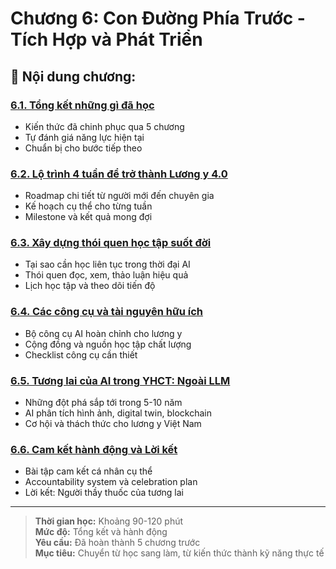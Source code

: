 # Chương 6: Con Đường Phía Trước - Tích Hợp và Phát Triển

## 📖 **Nội dung chương:**

### [6.1. Tổng kết những gì đã học](./page-1.md)
- Kiến thức đã chinh phục qua 5 chương
- Tự đánh giá năng lực hiện tại
- Chuẩn bị cho bước tiếp theo

### [6.2. Lộ trình 4 tuần để trở thành Lương y 4.0](./page-2.md)  
- Roadmap chi tiết từ người mới đến chuyên gia
- Kế hoạch cụ thể cho từng tuần
- Milestone và kết quả mong đợi

### [6.3. Xây dựng thói quen học tập suốt đời](./page-3.md)
- Tại sao cần học liên tục trong thời đại AI
- Thói quen đọc, xem, thảo luận hiệu quả  
- Lịch học tập và theo dõi tiến độ

### [6.4. Các công cụ và tài nguyên hữu ích](./page-4.md)
- Bộ công cụ AI hoàn chỉnh cho lương y
- Cộng đồng và nguồn học tập chất lượng
- Checklist công cụ cần thiết

### [6.5. Tương lai của AI trong YHCT: Ngoài LLM](./page-5.md)
- Những đột phá sắp tới trong 5-10 năm
- AI phân tích hình ảnh, digital twin, blockchain
- Cơ hội và thách thức cho lương y Việt Nam

### [6.6. Cam kết hành động và Lời kết](./page-6.md)
- Bài tập cam kết cá nhân cụ thể
- Accountability system và celebration plan
- Lời kết: Người thầy thuốc của tương lai

---

> **Thời gian học:** Khoảng 90-120 phút  
> **Mức độ:** Tổng kết và hành động  
> **Yêu cầu:** Đã hoàn thành 5 chương trước  
> **Mục tiêu:** Chuyển từ học sang làm, từ kiến thức thành kỹ năng thực tế